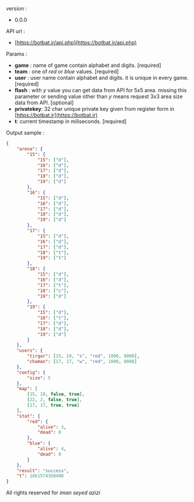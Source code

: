 version :
- 0.0.0

API url :
- [https://botbat.ir/api.php](https://botbat.ir/api.php)

Params :
- **game** : name of game contain alphabet and digits. [required]
- **team** : one of *red* or *blue* values. [required]
- **user** : user name contain alphabet and digits. it is unique in every game. [required]
- **flash** :	with *y* value you can get data from API for 5x5 area. missing this parameter or sending value other than *y* means request 3x3 area size data from API. [optional]
- **privatekey**: 32 char unique private key given from register form in [https://botbat.ir](https://botbat.ir)
- **t**: current timestamp in miliseconds. [required]

Output sample :

```json
{
    "arena": {
        "15": {
            "15": ["d"],
            "16": ["d"],
            "17": ["d"],
            "18": ["d"],
            "19": ["d"]
        },
        "16": {
            "15": ["d"],
            "16": ["d"],
            "17": ["d"],
            "18": ["d"],
            "19": ["d"]
        },
        "17": {
            "15": ["d"],
            "16": ["d"],
            "17": ["d"],
            "18": ["t"],
            "19": ["t"]
        },
        "18": {
            "15": ["d"],
            "16": ["d"],
            "17": ["t"],
            "18": ["c"],
            "19": ["d"]
        },
        "19": {
            "15": ["d"],
            "16": ["t"],
            "17": ["d"],
            "18": ["d"],
            "19": ["d"]
        }
    },
    "users": {
        "tirgar": [15, 19, "s", "red", 1000, 8000],
        "chaman": [17, 17, "w", "red", 1000, 8000]
    },
    "config": {
        "size": 5
    },
    "map": [
        [15, 19, false, true],
        [22, 2, false, true],
        [17, 17, true, true]
    ],
    "stat": {
        "red": {
            "alive": 3,
            "dead": 0
        },
        "blue": {
            "alive": 4,
            "dead": 0
        }
    },
    "result": "success",
    "t": 1661574368400
}
```

All rights reserved for *iman seyed azizi*
